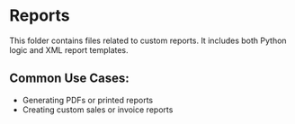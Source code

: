 # Reports

This folder contains files related to custom reports. It includes both Python logic and XML report templates.

## Common Use Cases:

- Generating PDFs or printed reports
- Creating custom sales or invoice reports